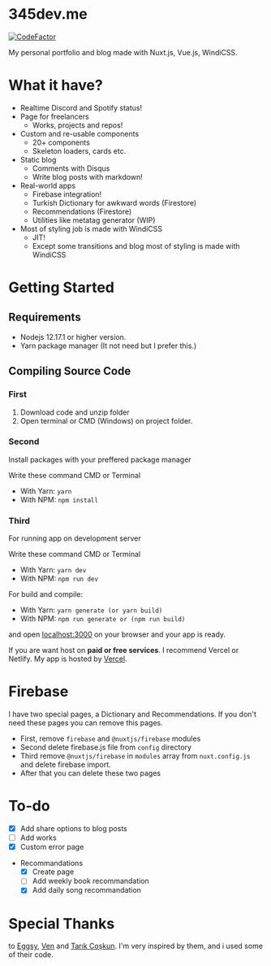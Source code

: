 # 345dev.me


[![CodeFactor](https://www.codefactor.io/repository/github/mehmetali345dev/website/badge)](https://www.codefactor.io/repository/github/mehmetali345dev/website)

My personal portfolio and blog made with Nuxt.js, Vue.js, WindiCSS.


# What it have?

- Realtime Discord and Spotify status!
- Page for freelancers
    - Works, projects and repos!
- Custom and re-usable components
    - 20+ components
    - Skeleton loaders, cards etc.
- Static blog
    - Comments with Disqus
    - Write blog posts with markdown!
- Real-world apps
    - Firebase integration!
    - Turkish Dictionary for awkward words (Firestore)
    - Recommendations (Firestore)
    - Utilities like metatag generator (WIP)
- Most of styling job is made with WindiCSS
    - JIT!
    - Except some transitions and blog most of styling is made with WindiCSS
# Getting Started

## Requirements

- Nodejs 12.17.1 or higher version.
- Yarn package manager (It not need but I prefer this.)

## Compiling Source Code

### First
 1. Download code and unzip folder
 2. Open terminal or CMD (Windows) on project folder.  
### Second
Install packages with your preffered package manager

Write these command CMD or Terminal
 - With Yarn: ```yarn```
 - With NPM: ```npm install```

### Third
For running app on development server

Write these command CMD or Terminal

 - With Yarn: ```yarn dev```
 - With NPM: ```npm run dev```

For build and compile:

 - With Yarn: ```yarn generate (or yarn build)```
 - With NPM: ```npm run generate or (npm run build)```

and open [localhost:3000](http://localhost:3000) on your browser and your app is ready.

If you are want host on **paid or free services**. I recommend Vercel or Netlify. My app is hosted by [Vercel](https://vercel.com).

# Firebase
I have two special pages, a Dictionary and Recommendations. If you don't need these pages you can remove this pages.

- First, remove `firebase` and `@nuxtjs/firebase` modules
- Second delete firebase.js file from `config` directory
- Third remove `@nuxtjs/firebase` in `modules` array from `nuxt.config.js` and delete firebase import.
- After that you can delete these two pages

# To-do
- [x] Add share options to blog posts
- [ ] Add works
- [x] Custom error page
- Recommandations
    - [x] Create page
    - [ ] Add weekly book recommandation
    - [x] Add daily song recommandation

# Special Thanks
to [Eggsy](https://github.com/eggsy), [Ven](https://ven.earth) and [Tarık Coşkun](https://github.com/tarikcoskun). I'm very inspired by them, and i used some of their code.
